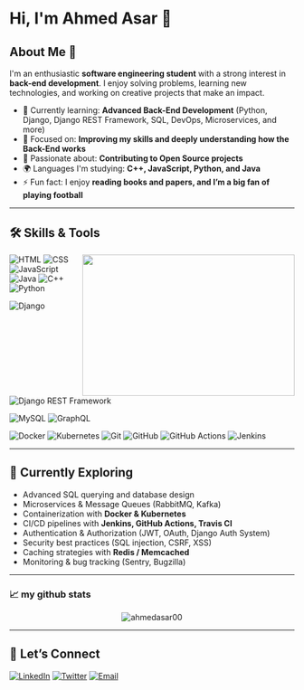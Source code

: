 # Hi, I'm Ahmed Asar 👋

## About Me 🚀

I'm an enthusiastic **software engineering student** with a strong interest in **back-end development**.
I enjoy solving problems, learning new technologies, and working on creative projects that make an impact.

- 🌱 Currently learning: **Advanced Back-End Development** (Python, Django, Django REST Framework, SQL, DevOps, Microservices, and more)
- 🔭 Focused on: **Improving my skills and deeply understanding how the Back-End works**
- 🤝 Passionate about: **Contributing to Open Source projects**
- 🌍 Languages I'm studying: **C++, JavaScript, Python, and Java**
- ⚡ Fun fact: I enjoy **reading books and papers, and I’m a big fan of playing football**

---

## 🛠️ Skills & Tools  

<img align="right" height="250" width="375" alt="" src="https://raw.githubusercontent.com/iampavangandhi/iampavangandhi/master/gifs/coder.gif" />

![HTML](https://img.shields.io/badge/-HTML-E34F26?style=flat-square&logo=html5&logoColor=white)
![CSS](https://img.shields.io/badge/-CSS-1572B6?style=flat-square&logo=css3&logoColor=white)
![JavaScript](https://img.shields.io/badge/-JavaScript-F7DF1E?style=flat-square&logo=javascript&logoColor=black)
![Java](https://img.shields.io/badge/Java-007396?style=flat-square&logo=java&logoColor=white)
![C++](https://img.shields.io/badge/C++-00599C?style=flat-square&logo=c%2B%2B&logoColor=white)
![Python](https://img.shields.io/badge/Python-3776AB?style=flat-square&logo=python&logoColor=white)

![Django](https://img.shields.io/badge/Django-092E20?style=flat-square&logo=django&logoColor=white)
![Django REST Framework](https://img.shields.io/badge/Django%20REST%20Framework-black?style=flat-square&logo=django&logoColor=white)

![MySQL](https://img.shields.io/badge/MySQL-4479A1?style=flat-square&logo=mysql&logoColor=white)
![GraphQL](https://img.shields.io/badge/GraphQL-E10098?style=flat-square&logo=graphql&logoColor=white)

![Docker](https://img.shields.io/badge/Docker-2496ED?style=flat-square&logo=docker&logoColor=white)
![Kubernetes](https://img.shields.io/badge/Kubernetes-326CE5?style=flat-square&logo=kubernetes&logoColor=white)
![Git](https://img.shields.io/badge/Git-F05032?style=flat-square&logo=git&logoColor=white)
![GitHub](https://img.shields.io/badge/GitHub-181717?style=flat-square&logo=github&logoColor=white)
![GitHub Actions](https://img.shields.io/badge/GitHub%20Actions-2088FF?style=flat-square&logo=github-actions&logoColor=white)
![Jenkins](https://img.shields.io/badge/Jenkins-D24939?style=flat-square&logo=jenkins&logoColor=white)


---

## 🚀 Currently Exploring  
- Advanced SQL querying and database design  
- Microservices & Message Queues (RabbitMQ, Kafka)  
- Containerization with **Docker & Kubernetes**  
- CI/CD pipelines with **Jenkins, GitHub Actions, Travis CI**  
- Authentication & Authorization (JWT, OAuth, Django Auth System)  
- Security best practices (SQL injection, CSRF, XSS)  
- Caching strategies with **Redis / Memcached**  
- Monitoring & bug tracking (Sentry, Bugzilla)  

---
### 📈 my github stats

<p align="center"> <img src="https://github-readme-stats.vercel.app/api?username=ahmedasar00&show_icons=true&theme=gotham" alt="ahmedasar00" />

---

## 🔗 Let’s Connect  

[![LinkedIn](https://img.shields.io/badge/LinkedIn-0A66C2?style=flat-square&logo=linkedin&logoColor=white)](https://www.linkedin.com/in/ahmed-asar-466aa5283/)
[![Twitter](https://img.shields.io/badge/Twitter-1DA1F2?style=flat-square&logo=twitter&logoColor=white)](https://twitter.com/ahmedasartech)
[![Email](https://img.shields.io/badge/Email-Contact%20Me-D14836?style=flat-square&logo=gmail&logoColor=white)](mailto:ahmedasartech@outlook.com)
